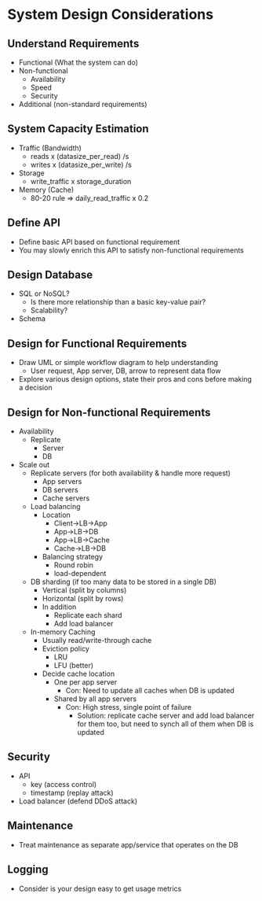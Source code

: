 # System Design Considerations

## Understand Requirements
- Functional (What the system can do)
- Non-functional
  - Availability
  - Speed
  - Security
- Additional (non-standard requirements)

## System Capacity Estimation
- Traffic (Bandwidth)
  - reads x (datasize_per_read) /s
  - writes x (datasize_per_write) /s
- Storage
  - write_traffic x storage_duration
- Memory (Cache)
  - 80-20 rule => daily_read_traffic x 0.2
  
## Define API
- Define basic API based on functional requirement
- You may slowly enrich this API to satisfy non-functional requirements

## Design Database
- SQL or NoSQL?
  - Is there more relationship than a basic key-value pair?
  - Scalability?
- Schema

## Design for Functional Requirements
- Draw UML or simple workflow diagram to help understanding
  - User request, App server, DB, arrow to represent data flow
- Explore various design options, state their pros and cons before making a decision

## Design for Non-functional Requirements
- Availability
  - Replicate
    - Server
    - DB
- Scale out
  - Replicate servers (for both availability & handle more request)
    - App servers
    - DB servers
    - Cache servers
  - Load balancing
    - Location
      - Client->LB->App
      - App->LB->DB
      - App->LB->Cache
      - Cache->LB->DB
    - Balancing strategy
      - Round robin
      - load-dependent
  - DB sharding (if too many data to be stored in a single DB)
    - Vertical (split by columns)
    - Horizontal (split by rows)
    - In addition
      - Replicate each shard
      - Add load balancer
  - In-memory Caching
    - Usually read/write-through cache
    - Eviction policy
      - LRU
      - LFU (better)
    - Decide cache location
      - One per app server
        - Con: Need to update all caches when DB is updated
      - Shared by all app servers
        - Con: High stress, single point of failure
          - Solution: replicate cache server and add load balancer for them too, but need to synch all of them when DB is updated

## Security
- API
  - key (access control)
  - timestamp (replay attack)
- Load balancer (defend DDoS attack)

## Maintenance
- Treat maintenance as separate app/service that operates on the DB

## Logging
- Consider is your design easy to get usage metrics


